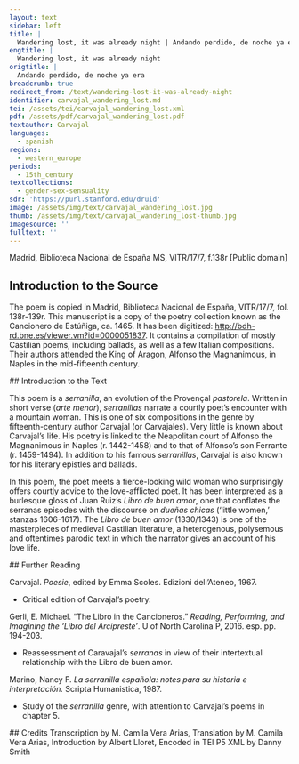 ```yaml
---
layout: text
sidebar: left
title: |
  Wandering lost, it was already night | Andando perdido, de noche ya era
engtitle: |
  Wandering lost, it was already night
origtitle: |
  Andando perdido, de noche ya era
breadcrumb: true
redirect_from: /text/wandering-lost-it-was-already-night
identifier: carvajal_wandering_lost.md
tei: /assets/tei/carvajal_wandering_lost.xml
pdf: /assets/pdf/carvajal_wandering_lost.pdf
textauthor: Carvajal
languages:
  - spanish
regions:
  - western_europe
periods:
  - 15th_century
textcollections:
  - gender-sex-sensuality
sdr: 'https://purl.stanford.edu/druid'
image: /assets/img/text/carvajal_wandering_lost.jpg
thumb: /assets/img/text/carvajal_wandering_lost-thumb.jpg
imagesource: ''
fulltext: ''
---
```

 Madrid, Biblioteca Nacional de España MS, VITR/17/7, f.138r [Public domain]

 
 
## Introduction to the Source 
<p>The poem is copied in Madrid, Biblioteca Nacional de España, VITR/17/7, fol. 138r-139r. This manuscript is a copy of the poetry collection known as the Cancionero de Estúñiga, ca. 1465. It has been digitized: <a href="http://bdh-rd.bne.es/viewer.vm?id=0000051837">http://bdh-rd.bne.es/viewer.vm?id=0000051837</a>. It contains a compilation of mostly Castilian poems, including ballads, as well as a few Italian compositions. Their authors attended the King of Aragon, Alfonso the Magnanimous, in Naples in the mid-fifteenth century.</p>
## Introduction to the Text 
<p>This poem is a <em>serranilla</em>, an evolution of the Provençal <em>pastorela</em>. Written in short verse (<em>arte menor</em>), <em>serranillas</em> narrate a courtly poet’s encounter with a mountain woman. This is one of six compositions in the genre by fifteenth-century author Carvajal (or Carvajales). Very little is known about Carvajal’s life. His poetry is linked to the Neapolitan court of Alfonso the Magnanimous in Naples (r. 1442-1458) and to that of Alfonso’s son Ferrante (r. 1459-1494). In addition to his famous <em>serranillas</em>, Carvajal is also known for his literary epistles and ballads.</p> <p dir="ltr">In this poem, the poet meets a fierce-looking wild woman who surprisingly offers courtly advice to the love-afflicted poet. It has been interpreted as a burlesque gloss of Juan Ruiz’s <em>Libro de buen amor</em>, one that conflates the serranas episodes with the discourse on <em>dueñas chicas</em> (‘little women,’ stanzas 1606-1617). The <em>Libro de buen amor</em> (1330/1343) is one of the masterpieces of medieval Castilian literature, a heterogenous, polysemous and oftentimes parodic text in which the narrator gives an account of his love life.</p>
## Further Reading 
<p>Carvajal. <em>Poesie</em>, edited by Emma Scoles. Edizioni dell’Ateneo, 1967.</p> <ul> <li>Critical edition of Carvajal’s poetry.</li> </ul> <p>Gerli, E. Michael. “The Libro in the Cancioneros.” <em>Reading, Performing, and Imagining the ‘Libro del Arcipreste’</em>. U of North Carolina P, 2016. esp. pp. 194-203.</p> <ul> <li>Reassessment of Caravajal’s <em>serranas</em> in view of their intertextual relationship with the Libro de buen amor.</li> </ul> <p>Marino, Nancy F. <em>La serranilla española: notes para su historia e interpretación.</em> Scripta Humanistica, 1987.</p> <ul> <li>Study of the <em>serranilla</em> genre, with attention to Carvajal’s poems in chapter 5.</li> </ul>
## Credits
Transcription by M. Camila Vera Arias, Translation by M. Camila Vera Arias, Introduction by Albert Lloret, Encoded in TEI P5 XML by Danny Smith
